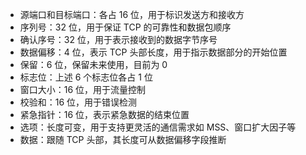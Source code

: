 - 源端口和目标端口：各占 16 位，用于标识发送方和接收方
- 序列号：32 位，用于保证 TCP 的可靠性和数据包顺序
- 确认序号：32 位，用于表示接收到的数据字节序号
- 数据偏移：4 位，表示 TCP 头部长度，用于指示数据部分的开始位置
- 保留：6 位，保留未来使用，目前为 0
- 标志位：上述 6 个标志位各占 1 位
- 窗口大小：16 位，用于流量控制
- 校验和：16 位，用于错误检测
- 紧急指针：16 位，表示紧急数据的结束位置
- 选项：长度可变，用于支持更灵活的通信需求如 MSS、窗口扩大因子等
- 数据：跟随 TCP 头部，其长度可从数据偏移字段推断
